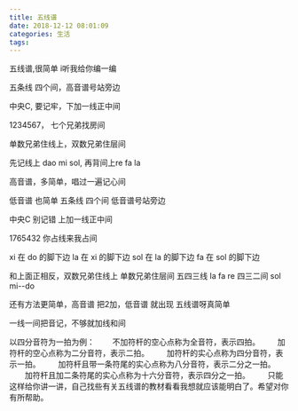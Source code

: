 ```yaml
---
title: 五线谱
date: 2018-12-12 08:01:09
categories: 生活
tags:
---
```



五线谱,很简单
i听我给你编一编

五条线 四个间，高音谱号站旁边

中央C, 要记牢，下加一线正中间

1234567， 七个兄弟找房间

单数兄弟住线上，双数兄弟住层间

先记线上 dao mi sol, 再背间上re fa la

高音谱，多简单，唱过一遍记心间

低音谱 也简单 五条线 四个间 低音谱号站旁边

中央C 别记错 上加一线正中间


1765432 你占线来我占间

xi 在 do 的脚下边
la 在 xi 的脚下边
sol 在 la 的脚下边
fa 在 sol 的脚下边

和上面正相反，双数兄弟住线上
单数兄弟住层间
五四三线 la fa re
四三二间 sol mi--do

还有方法更简单，高音谱 把2加，低音谱 就出现
五线谱呀真简单

一线一间把音记，不够就加线和间


以四分音符为一拍为例：
　　不加符杆的空心点称为全音符，表示四拍。
　　加符杆的空心点称为二分音符，表示二拍。
　　加符杆的实心点称为四分音符，表示一拍。
　　加符杆且带一条符尾的实心点称为八分音符，表示二分之一拍。
　　加符杆且加二条符尾的实心点称为十六分音符，表示四分之一拍。
　　只能这样给你讲一讲，自己找些有关五线谱的教材看看我想就应该能明白了。希望对你有所帮助。
